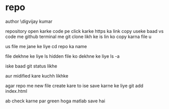 # repo

author \digvijay kumar


repository open karke code pe click karke https ka link copy useke baad
vs code me github terminal me git clone likh ke is lin ko copy karna 
file u

us file me jane ke liye cd repo ka name

file dekhne ke liye ls
hidden file ko dekhne ke liye ls -a

iske baad git status likhe

aur midified kare kuchh likhke 

agar repo me new file create kare to ise save karne ke liye
git add index.html


ab check karne par green hoga matlab save hai